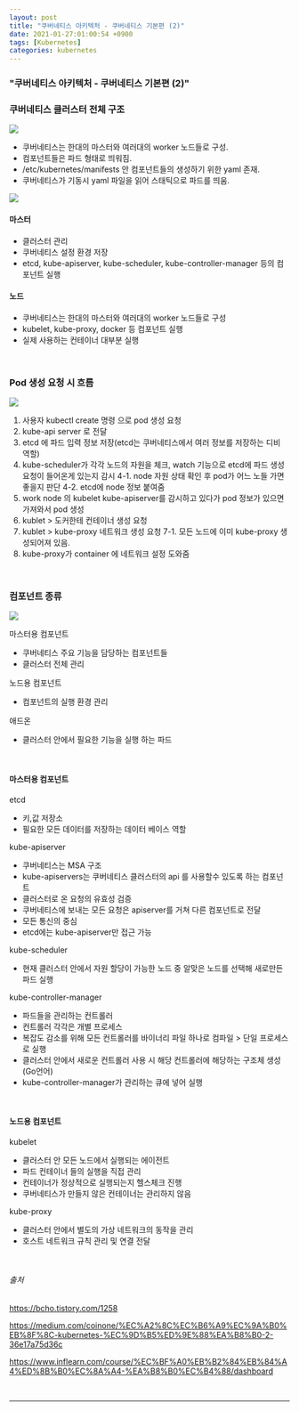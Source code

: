 ```yaml
---
layout: post
title: "쿠버네티스 아키텍처 - 쿠버네티스 기본편 (2)"
date: 2021-01-27:01:00:54 +0900
tags: [Kubernetes]
categories: kubernetes
---
```


### "쿠버네티스 아키텍처 - 쿠버네티스 기본편 (2)"

### 쿠버네티스 클러스터 전체 구조 

<!-- more -->

![](6.png)

- 쿠버네티스는 한대의 마스터와 여러대의 worker 노드들로 구성.
- 컴포넌트들은 파드 형태로 띄워짐.
- /etc/kubernetes/manifests 안 컴포넌트들의 생성하기 위한 yaml 존재.
- 쿠버네티스가 기동시 yaml 파일을 읽어 스태틱으로 파드를 띄움.

![](8.png)


#### 마스터

- 클러스터 관리 
- 쿠버네티스 설정 환경 저장 
- etcd, kube-apiserver, kube-scheduler, kube-controller-manager 등의 컴포넌트 실행 
   
#### 노드
- 쿠버네티스는 한대의 마스터와 여러대의 worker 노드들로 구성 
- kubelet, kube-proxy, docker 등 컴포넌트 실행
- 실제 사용하는 컨테이너 대부분 실행 

<br>

### Pod 생성 요청 시 흐름 

![](1.png)

 
1. 사용자 kubectl create 명령 으로 pod 생성 요청
2. kube-api server 로 전달
3. etcd 에 파드 입력 정보 저장(etcd는 쿠버네티스에서 여러 정보를 저장하는 디비 역할)
4. kube-scheduler가 각각 노드의 자원을 체크, watch 기능으로 etcd에 파드 생성 요청이 들어온게 있는지 감시
4-1. node 자원 상태 확인 후 pod가 어느 노들 가면 좋을지 판단
4-2. etcd에 node 정보 붙여줌
5. work node 의 kubelet kube-apiserver를 감시하고 있다가 pod 정보가 있으면 가져와서 pod 생성 
6. kublet > 도커한테 컨테이너 생성 요청 
7. kublet > kube-proxy 네트워크 생성 요청
7-1. 모든 노드에 이미 kube-proxy 생성되어져 있음.
8. kube-proxy가 container 에 네트워크 설정 도와줌 

<br>

### 컴포넌트 종류 

![](9.png)

마스터용 컴포넌트
  
- 쿠버네티스 주요 기능을 담당하는 컴포넌트들 
- 클러스터 전체 관리  

노드용 컴포넌트
- 컴포넌트의 실행 환경 관리

애드온
- 클러스터 안에서 필요한 기능을 실행 하는 파드 

<br>

#### 마스터용 컴포넌트 

etcd

- 키,값 저장소 
- 필요한 모든 데이터를 저장하는 데이터 베이스 역할

kube-apiserver

- 쿠버네티스는 MSA 구조
- kube-apiservers는 쿠버네티스 클러스터의 api 를 사용할수 있도록 하는 컴포넌트 
- 클러스터로 온 요청의 유효성 검증 
- 쿠버네티스에 보내는 모든 요청은 apiserver를 거쳐 다른 컴포넌트로 전달
- 모든 통신의 중심 
- etcd에는 kube-apiserver만 접근 가능 

kube-scheduler

- 현재 클러스터 안에서 자원 할당이 가능한 노드 중 알맞은 노드를 선택해 새로만든 파드 실행 

kube-controller-manager

- 파드들을 관리하는 컨트롤러 
- 컨트롤러 각각은 개별 프로세스 
- 복잡도 감소를 위해 모든 컨트롤러를 바이너리 파일 하나로 컴파일 > 단일 프로세스로 실행 
- 클러스터 안에서 새로운 컨트롤러 사용 시 해당 컨트롤러에 해당하는 구조체 생성(Go언어)
- kube-controller-manager가 관리하는 큐에 넣어 실행 

<br>

#### 노드용 컴포넌트 

kubelet 

- 클러스터 안 모든 노드에서 실행되는 에이전트 
- 파드 컨테이너 들의 실행을 직접 관리 
- 컨테이너가 정상적으로 실행되는지 헬스체크 진행 
- 쿠버네티스가 만들지 않은 컨테이너는 관리하지 않음 

kube-proxy 

- 클러스터 안에서 별도의 가상 네트워크의 동작을 관리 
- 호스트 네트워크 규칙 관리 및 연결 전달 

<br>

###### 출처 <br/>

https://bcho.tistory.com/1258

https://medium.com/coinone/%EC%A2%8C%EC%B6%A9%EC%9A%B0%EB%8F%8C-kubernetes-%EC%9D%B5%ED%9E%88%EA%B8%B0-2-36e17a75d36c

https://www.inflearn.com/course/%EC%BF%A0%EB%B2%84%EB%84%A4%ED%8B%B0%EC%8A%A4-%EA%B8%B0%EC%B4%88/dashboard

<br>

---




